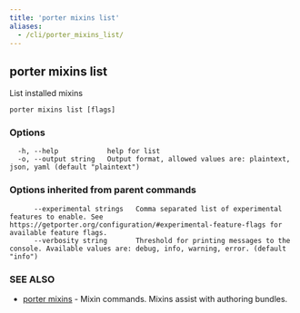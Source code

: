 ```yaml
---
title: 'porter mixins list'
aliases:
  - /cli/porter_mixins_list/
---
```


## porter mixins list

List installed mixins

```
porter mixins list [flags]
```

### Options

```
  -h, --help            help for list
  -o, --output string   Output format, allowed values are: plaintext, json, yaml (default "plaintext")
```

### Options inherited from parent commands

```
      --experimental strings   Comma separated list of experimental features to enable. See https://getporter.org/configuration/#experimental-feature-flags for available feature flags.
      --verbosity string       Threshold for printing messages to the console. Available values are: debug, info, warning, error. (default "info")
```

### SEE ALSO

* [porter mixins](/cli/porter_mixins/)	 - Mixin commands. Mixins assist with authoring bundles.

